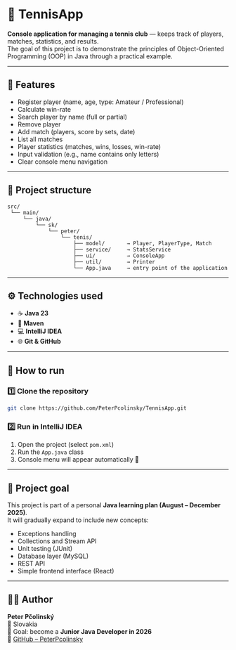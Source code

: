 # 🎾 TennisApp

**Console application for managing a tennis club** — keeps track of players, matches, statistics, and results.  
The goal of this project is to demonstrate the principles of Object-Oriented Programming (OOP) in Java through a practical example.

---

## 🧩 Features
- Register player (name, age, type: Amateur / Professional)
- Calculate win-rate
- Search player by name (full or partial)
- Remove player
- Add match (players, score by sets, date)
- List all matches
- Player statistics (matches, wins, losses, win-rate)
- Input validation (e.g., name contains only letters)
- Clear console menu navigation

---

## 🧱 Project structure
```
src/
 └── main/
     └── java/
         └── sk/
             └── peter/
                 └── tenis/
                     ├── model/       → Player, PlayerType, Match
                     ├── service/     → StatsService
                     ├── ui/          → ConsoleApp
                     ├── util/        → Printer
                     └── App.java     → entry point of the application
```

---

## ⚙️ Technologies used
- ☕ **Java 23**
- 🧩 **Maven**
- 💻 **IntelliJ IDEA**
- 🌐 **Git & GitHub**

---

## 🚀 How to run

### 1️⃣ Clone the repository
```bash
git clone https://github.com/PeterPcolinsky/TennisApp.git
```

### 2️⃣ Run in IntelliJ IDEA
1. Open the project (select `pom.xml`)  
2. Run the `App.java` class  
3. Console menu will appear automatically 🎾

---

## 🧠 Project goal
This project is part of a personal **Java learning plan (August – December 2025)**.  
It will gradually expand to include new concepts:
- Exceptions handling  
- Collections and Stream API  
- Unit testing (JUnit)  
- Database layer (MySQL)  
- REST API  
- Simple frontend interface (React)

---

## 👨‍💻 Author
**Peter Pčolinský**  
📍 Slovakia  
🎯 Goal: become a **Junior Java Developer in 2026**  
🔗 [GitHub – PeterPcolinsky](https://github.com/PeterPcolinsky)
